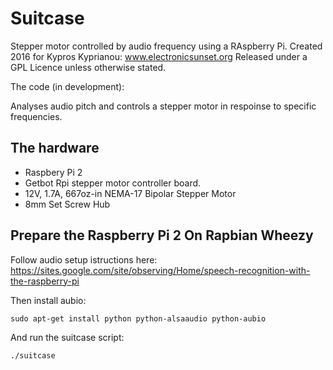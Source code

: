# Suitcase
Stepper motor controlled by audio frequency using a RAspberry Pi. 
Created 2016 for Kypros Kyprianou: www.electronicsunset.org
Released under a GPL Licence unless otherwise stated. 

The code (in development):

Analyses audio pitch and controls a stepper motor in respoinse to specific frequencies. 

## The hardware

- Raspbery Pi 2
- Getbot Rpi stepper motor controller board. 
- 12V, 1.7A, 667oz-in NEMA-17 Bipolar Stepper Motor
- 8mm Set Screw Hub

## Prepare the Raspberry Pi 2 On Rapbian Wheezy
Follow audio setup istructions here:
https://sites.google.com/site/observing/Home/speech-recognition-with-the-raspberry-pi

Then install aubio:
	
	sudo apt-get install python python-alsaaudio python-aubio

And run the suitcase script:
	
	./suitcase
